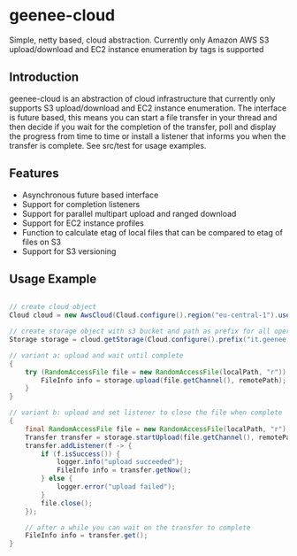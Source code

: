 # geenee-cloud

Simple, netty based, cloud abstraction. Currently only Amazon AWS S3 upload/download and EC2 instance enumeration by 
tags is supported

## Introduction
geenee-cloud is an abstraction of cloud infrastructure that currently only supports S3 upload/download and EC2 instance 
enumeration. The interface is future based, this means you can start a file transfer in your thread and then decide if
you wait for the completion of the transfer, poll and display the progress from time to time or install a listener that
informs you when the transfer is complete. See src/test for usage examples.

## Features
- Asynchronous future based interface
- Support for completion listeners
- Support for parallel multipart upload and ranged download
- Support for EC2 instance profiles
- Function to calculate etag of local files that can be compared to etag of files on S3
- Support for S3 versioning

## Usage Example
```java

// create cloud object
Cloud cloud = new AwsCloud(Cloud.configure().region("eu-central-1").user("geenee-cloud-test"));

// create storage object with s3 bucket and path as prefix for all operations on this object
Storage storage = cloud.getStorage(Cloud.configure().prefix("it.geenee.cloud.test/some/path"));

// variant a: upload and wait until complete
{
	try (RandomAccessFile file = new RandomAccessFile(localPath, "r")) {
		FileInfo info = storage.upload(file.getChannel(), remotePath);
	}
}

// variant b: upload and set listener to close the file when complete
{
	final RandomAccessFile file = new RandomAccessFile(localPath, "r");
	Transfer transfer = storage.startUpload(file.getChannel(), remotePath);
	transfer.addListener(f -> {
		if (f.isSuccess()) {
			logger.info("upload succeeded");
			FileInfo info = transfer.getNow();
		} else {
			logger.error("upload failed");
		}
		file.close();
	});

	// after a while you can wait on the transfer to complete
	FileInfo info = transfer.get();
}

```
